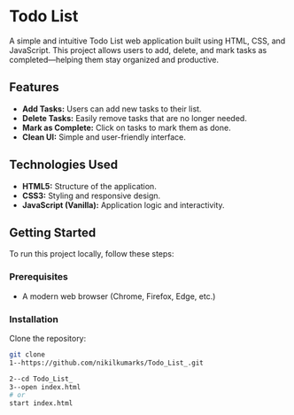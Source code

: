 # Todo List

A simple and intuitive Todo List web application built using HTML, CSS, and JavaScript. This project allows users to add, delete, and mark tasks as completed—helping them stay organized and productive.

## Features

- **Add Tasks:** Users can add new tasks to their list.
- **Delete Tasks:** Easily remove tasks that are no longer needed.
- **Mark as Complete:** Click on tasks to mark them as done.
- **Clean UI:** Simple and user-friendly interface.

## Technologies Used

- **HTML5:** Structure of the application.
- **CSS3:** Styling and responsive design.
- **JavaScript (Vanilla):** Application logic and interactivity.

## Getting Started

To run this project locally, follow these steps:

### Prerequisites

- A modern web browser (Chrome, Firefox, Edge, etc.)

### Installation
Clone the repository:

```bash
git clone
1--https://github.com/nikilkumarks/Todo_List_.git

2--cd Todo_List_
3--open index.html
# or
start index.html
